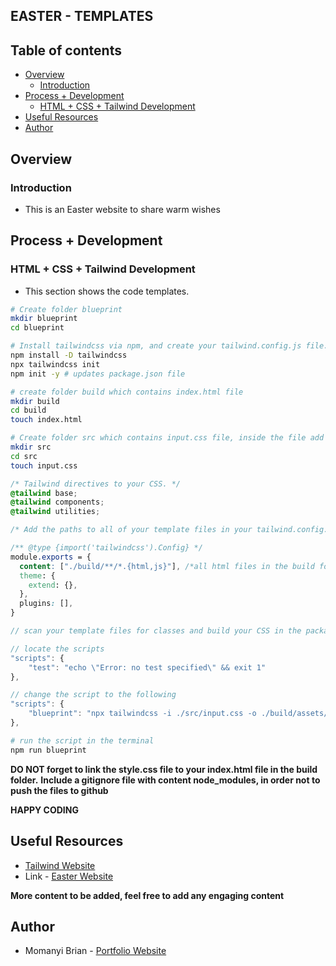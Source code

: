 ## EASTER - TEMPLATES

## Table of contents

- [Overview](#overview)
    - [Introduction](#introduction)
- [Process + Development](#process-+-development)
    - [HTML + CSS + Tailwind Development](#html-+-css+-tailwind-development)
- [Useful Resources](#useful-resources)
- [Author](#author)

## Overview

### Introduction
- This is an Easter website to share warm wishes

## Process + Development

### HTML + CSS + Tailwind Development
- This section shows the code templates.

```bash
# Create folder blueprint
mkdir blueprint
cd blueprint

# Install tailwindcss via npm, and create your tailwind.config.js file.
npm install -D tailwindcss
npx tailwindcss init
npm init -y # updates package.json file
```

```bash
# create folder build which contains index.html file
mkdir build
cd build
touch index.html
```

```bash
# Create folder src which contains input.css file, inside the file add Tailwind directives to your CSS.
mkdir src
cd src
touch input.css
```

```css
/* Tailwind directives to your CSS. */
@tailwind base;
@tailwind components;
@tailwind utilities;
```

```css
/* Add the paths to all of your template files in your tailwind.config.js file. */

/** @type {import('tailwindcss').Config} */
module.exports = {
  content: ["./build/**/*.{html,js}"], /*all html files in the build folder*/
  theme: {
    extend: {},
  },
  plugins: [],
}
```

```js
// scan your template files for classes and build your CSS in the package.json file.

// locate the scripts
"scripts": {
    "test": "echo \"Error: no test specified\" && exit 1"
},

// change the script to the following
"scripts": {
    "blueprint": "npx tailwindcss -i ./src/input.css -o ./build/assets/css/style.css --watch"
},
```

```bash
# run the script in the terminal
npm run blueprint
```

**DO NOT forget to link the style.css file to your index.html file in the build folder.**
**Include a gitignore file with content node_modules, in order not to push the files to github**

**HAPPY CODING**

## Useful Resources
- [Tailwind Website](https://tailwindcss.com/)
- Link - [Easter Website](https://blessed-easter-holiday.vercel.app/)

**More content to be added, feel free to add any engaging content**

## Author

- Momanyi Brian - [Portfolio Website](https://portfolio-momanyi-brian.vercel.app)